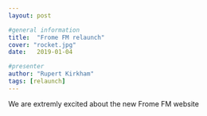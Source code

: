 ```yaml
---
layout: post

#general information
title:  "Frome FM relaunch"
cover: "rocket.jpg"
date:   2019-01-04

#presenter
author: "Rupert Kirkham"
tags: [relaunch]
---
```


We are extremly excited about the new Frome FM website